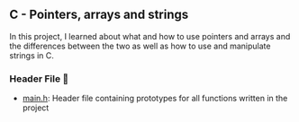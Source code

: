 ## C - Pointers, arrays and strings

In this project, I learned about what and how to use pointers and arrays and the differences between the two as well as how to use and manipulate strings in C.

### Header File 📁

* [main.h](https://github.com/KimberlyPeters/alx-low_level_programming/blob/master/0x05-pointers_arrays_strings/main.h): Header file containing prototypes for all functions written in the project

